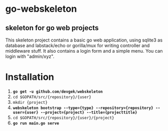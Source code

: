# go-webskeleton
skeleton for go web projects
---
This skeleton project contains a basic go web application, using sqlite3 as database and labstack/echo or gorilla/mux for
writing controller and middleware stuff.
It also contains a login form and a simple menu. You can login with "admin/xyz".
# Installation
1. **`go get -u github.com/devgek/webskeleton`**
2. `cd $GOPATH/src/{repository}/{user}`
3. `mkdir {project}`
4. **`webskeleton bootstrap --type={type} --repository={repository} --user={user} --project={project} --title={projecttitle}`**
5. `cd $GOPATH/src/{repository}/{user}/{project}`
6. **`go run main.go serve`**
